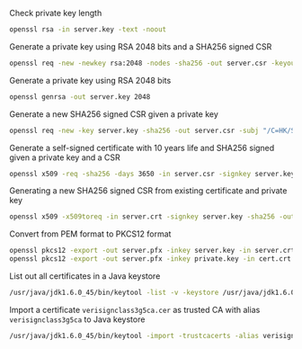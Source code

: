 Check private key length
```sh
openssl rsa -in server.key -text -noout
```

Generate a private key using RSA 2048 bits and a SHA256 signed CSR
```sh
openssl req -new -newkey rsa:2048 -nodes -sha256 -out server.csr -keyout server.key -subj "/C=HK/ST=state/L=city/O=organization/OU=department/CN=commonname"
```

Generate a private key using RSA 2048 bits
```sh
openssl genrsa -out server.key 2048
```

Generate a new SHA256 signed CSR given a private key
```sh
openssl req -new -key server.key -sha256 -out server.csr -subj "/C=HK/ST=state/L=city/O=organization/OU=department/CN=commonname"
```

Generate a self-signed certificate with 10 years life and SHA256 signed given a private key and a CSR
```sh
openssl x509 -req -sha256 -days 3650 -in server.csr -signkey server.key -out server.crt
```

Generating a new SHA256 signed CSR from existing certificate and private key
```sh
openssl x509 -x509toreq -in server.crt -signkey server.key -sha256 -out server.csr
```

Convert from PEM format to PKCS12 format
```sh
openssl pkcs12 -export -out server.pfx -inkey server.key -in server.crt -name "friendlyname"
openssl pkcs12 -export -out server.pfx -inkey private.key -in cert.crt -certfile ca_cert.crt -name "friendlyname"
```

List out all certificates in a Java keystore
```sh
/usr/java/jdk1.6.0_45/bin/keytool -list -v -keystore /usr/java/jdk1.6.0_45/jre/lib/security/cacerts
```

Import a certificate `verisignclass3g5ca.cer` as trusted CA with alias `verisignclass3g5ca` to Java keystore
```sh
/usr/java/jdk1.6.0_45/bin/keytool -import -trustcacerts -alias verisignclass3g5ca -file /root/ca-cert-import/verisignclass3g5ca.cer -keystore /usr/java/jdk1.6.0_45/jre/lib/security/cacerts
```
